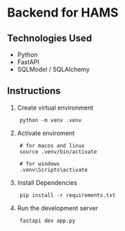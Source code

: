 # Backend for HAMS

## Technologies Used

- Python
- FastAPI
- SQLModel / SQLAlchemy

## Instructions

1. Create virtual environment

```shell
    python -m venv .venv
```

2. Activate enviroment

```shell
    # for macos and linux
    source .venv/bin/activate

    # for windows
    .venv\Scripts\activate
```

3. Install Dependencies

```shell
    pip install -r requirements.txt
```

4. Run the development server

```shell
    fastapi dev app.py
```
